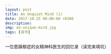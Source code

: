 ```yaml
---
layout: post
title: An Unquiet Mind (1)
date: 2017-10-25 00:00:00 +0300
description: 
img: an-unique-mind.jpg
tags: [读书]
---
```


一位患躁郁症的女精神科医生的回忆录（读完来填坑）